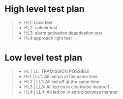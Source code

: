 # High level test plan
> - HL1: Lock test
> - HL2: unlock test 
> - HL3: alarm activation deactivation test
> - HL4:approach light test
# Low level test plan
> - HL | LL: TRAMISSION POSSIBLE 
> - HL1 | LL1:  All led on at the same time
> - HL2 | LL1:  All led off at the same time
> - HL3 | LL3:  All led on in clockwise manneR
> - HL4 | LL4:  All led on in anti-clockwise manner
